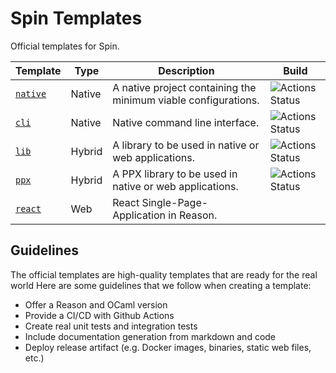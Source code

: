 # Spin Templates

Official templates for Spin.

| Template             | Type   | Description                                                    | Build |
|----------------------|--------|----------------------------------------------------------------|--|
| [`native`](./native) | Native | A native project containing the minimum viable configurations. | ![Actions Status](https://github.com/tmattio/spin-templates/workflows/native/badge.svg) |
| [`cli`](./cli)       | Native | Native command line interface.                                 | ![Actions Status](https://github.com/tmattio/spin-templates/workflows/cli/badge.svg) |
| [`lib`](./lib)       | Hybrid | A library to be used in native or web applications.            | ![Actions Status](https://github.com/tmattio/spin-templates/workflows/lib/badge.svg) |
| [`ppx`](./ppx)       | Hybrid | A PPX library to be used in native or web applications.        | ![Actions Status](https://github.com/tmattio/spin-templates/workflows/ppx/badge.svg) |
| [`react`](./react)   | Web    | React Single-Page-Application in Reason.                       |

## Guidelines

The official templates are high-quality templates that are ready for the real world
Here are some guidelines that we follow when creating a template:

- Offer a Reason and OCaml version
- Provide a CI/CD with Github Actions
- Create real unit tests and integration tests
- Include documentation generation from markdown and code
- Deploy release artifact (e.g. Docker images, binaries, static web files, etc.)
